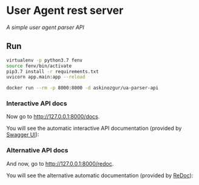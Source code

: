 User Agent rest server
===

_A simple user agent parser API_

Run
---

```bash
virtualenv -p python3.7 fenv
source fenv/bin/activate
pip3.7 install -r requirements.txt
uvicorn app.main:app --reload
```


```bash
docker run --rm -p 8000:8000 -d askinozgur/ua-parser-api
```


### Interactive API docs

Now go to <a href="http://127.0.0.1:8000/docs" target="_blank">http://127.0.0.1:8000/docs</a>.

You will see the automatic interactive API documentation (provided by <a href="https://github.com/swagger-api/swagger-ui" target="_blank">Swagger UI</a>):

### Alternative API docs

And now, go to <a href="http://127.0.0.1:8000/redoc" target="_blank">http://127.0.0.1:8000/redoc</a>.

You will see the alternative automatic documentation (provided by <a href="https://github.com/Rebilly/ReDoc" target="_blank">ReDoc</a>):
